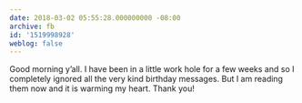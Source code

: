 ```yaml
---
date: 2018-03-02 05:55:28.000000000 -08:00
archive: fb
id: '1519998928'
weblog: false
---
```


Good morning y’all. I have been in a little work hole for a few weeks and so I completely ignored all the very kind birthday messages. But I am reading them now and it is warming my heart. Thank you!
